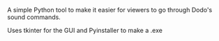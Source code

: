 A simple Python tool to make it easier for viewers to go through Dodo's sound commands.

Uses tkinter for the GUI and Pyinstaller to make a .exe
